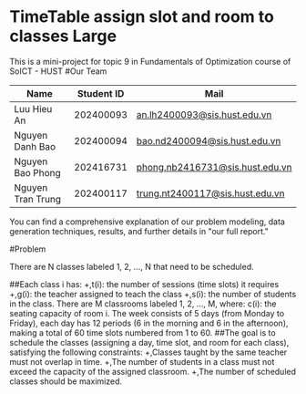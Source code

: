 # TimeTable assign slot and room to classes Large
This is a mini-project for topic 9 in Fundamentals of Optimization course of SoICT - HUST
#Our Team

| Name             | Student ID | Mail                                  |
|------------------|------------|----------------------------------------|
| Luu Hieu An      | 202400093   | [an.lh2400093@sis.hust.edu.vn](mailto:an.lh2400093@sis.hust.edu.vn)     |
| Nguyen Danh Bao   | 202400094   | [bao.nd2400094@sis.hust.edu.vn](mailto:bao.nd2400094@sis.hust.edu.vn) |
| Nguyen Bao Phong    | 202416731   | [phong.nb2416731@sis.hust.edu.vn](mailto:phong.nb2416731@sis.hust.edu.vn) |
| Nguyen Tran Trung  | 202400117   | [trung.nt2400117@sis.hust.edu.vn](mailto:trung.nt2400117@sis.hust.edu.vn) |
You can find a comprehensive explanation of our problem modeling, data generation techniques, results, and further details in "our full report."

#Problem

There are N classes labeled 1, 2, ..., N that need to be scheduled.

##Each class i has:
+,t(i): the number of sessions (time slots) it requires
+,g(i): the teacher assigned to teach the class
+,s(i): the number of students in the class.
There are M classrooms labeled 1, 2, ..., M, where:
c(i): the seating capacity of room i.
The week consists of 5 days (from Monday to Friday), each day has 12 periods (6 in the morning and 6 in the afternoon),
making a total of 60 time slots numbered from 1 to 60.
##The goal is to schedule the classes (assigning a day, time slot, and room for each class), satisfying the following constraints:
+,Classes taught by the same teacher must not overlap in time.
+,The number of students in a class must not exceed the capacity of the assigned classroom.
+,The number of scheduled classes should be maximized.





